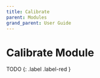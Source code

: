 ```yaml
---
title: Calibrate
parent: Modules
grand_parent: User Guide
---
```

# Calibrate Module

TODO
{: .label .label-red }
